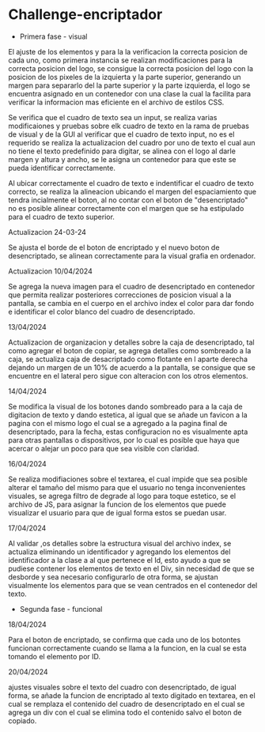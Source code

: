 # Challenge-encriptador

- Primera fase - visual

El ajuste de los elementos y para la la verificacion la correcta posicion de cada uno, como primera instancia se realizan modificaciones para la correcta posicion del logo, se consigue la correcta posicion del logo con la posicion de los pixeles de la izquierta y la parte superior, generando un margen para separarlo del la parte superior y la parte izquierda, el logo se encuentra asignado en un contenedor con una clase la cual la facilita para verificar la informacion mas eficiente en el archivo de estilos CSS.

Se verifica que el cuadro de texto sea un input, se realiza varias modificaiones y pruebas sobre elk cuadro de texto en la rama de pruebas de visual y de la GUI al verificar que el cuadro de texto input, no es el requerido se realiza la actualizacion del cuadro por uno de texto el cual aun no tiene el texto predefinido para digitar, se alinea con el logo al darle margen y altura y ancho, se le asigna un contenedor para que este se pueda identificar correctamente.

Al ubicar correctamente el cuadro de texto e indentificar el cuadro de texto correcto, se realiza la alineacion ubicando el margen del espaciamiento que tendra incialmente el boton, al no contar con el boton de "desencriptado" no es posible alinear correctamente con el margen que se ha estipulado para el cuadro de texto superior.

Actualizacion 24-03-24

Se ajusta el borde de el boton de encriptado y el nuevo boton de desencriptado, se alinean correctamente para la visual grafia en ordenador.

Actualizacion 10/04/2024

Se agrega la nueva imagen para el cuadro de desencriptado en contenedor que permita realizar posteriores correcciones de posicion visual a la pantalla, se cambia en el cuerpo en el archivo index el color para dar fondo e identificar el color blanco del cuadro de desencriptado.

13/04/2024

Actualizacion de organizacion y detalles sobre la caja de desencriptado, tal como agregar el boton de copiar, se agrega detalles como sombreado a la caja, se actualiza caja de desacriptado como flotante en l aparte derecha dejando un margen de un 10% de acuerdo a la pantalla, se consigue que se encuentre en el lateral pero sigue con alteracion con los otros elementos.


14/04/2024

Se modifica la visual de los botones dando sombreado para a la caja de digitacion de texto y dando estetica, al igual que se añade un favicon a la pagina con el mismo logo el cual se a agregado a la pagina final de desencriptado, para la fecha, estas configuracion no es visualmente apta para otras pantallas o dispositivos, por lo cual es posible que haya que acercar o alejar un poco para que sea visible con claridad.


16/04/2024

Se realiza modifiaciones sobre el textarea, el cual impide que sea posible alterar el tamaño del mismo para que el usuario no tenga inconvenientes visuales, se agrega filtro de degrade al logo para toque estetico, se el archivo de JS, para asignar la funcion de los elementos que puede visualizar el usuario para que de igual forma estos se puedan usar.


17/04/2024

Al validar ,os detalles sobre la estructura visual del archivo index, se actualiza eliminando un identificador y agregando los elementos del identificador a la clase a al que pertenece el Id, esto ayudo a que se pudiese contener los elementos de texto en el Div, sin necesidad de que se desborde y sea necesario configurarlo de otra forma, se ajustan visualmente los elementos para que se vean centrados en el contenedor del texto.

- Segunda fase - funcional

18/04/2024

Para el boton de encriptado, se confirma que cada uno de los botontes funcionan correctamente cuando se llama a la funcion, en la cual se esta tomando el elemento por ID.

20/04/2024

ajustes visuales sobre el texto del cuadro con desencriptado, de igual forma, se añade la funcion de encriptado al texto digitado en textarea, en el cual se remplaza el contenido del cuadro de desencriptado en el cual se agrega un div con el cual se elimina todo el contenido salvo el boton de copiado.